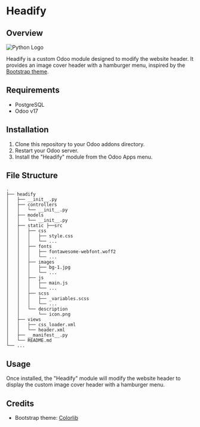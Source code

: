 # Headify

## Overview

![Python Logo](https://res.cloudinary.com/ddrntb739/image/upload/v1714560791/headify_qu82d8.png)

Headify is a custom Odoo module designed to modify the website header. It provides an image cover header with a hamburger menu, inspired by the [Bootstrap theme](https://preview.colorlib.com/theme/bootstrap/website-menu-20/index.html).

## Requirements

- PostgreSQL
- Odoo v17

## Installation

1. Clone this repository to your Odoo addons directory.
2. Restart your Odoo server.
3. Install the "Headify" module from the Odoo Apps menu.

## File Structure

```
.
├── headify
│   ├── __init__.py
│   ├── controllers
│   │   └── __init__.py
│   ├── models
│   │   └── __init__.py
│   ├── static ├──src
│   │   ├── css
│   │   │   ├── style.css
│   │   │   └── ...
│   │   ├── fonts
│   │   │   ├── fontawesome-webfont.woff2
│   │   │   └── ...
│   │   ├── images
│   │   │   ├── bg-1.jpg
│   │   │   └── ...
│   │   ├── js
│   │   │   ├── main.js
│   │   │   └── ...
│   │   ├── scss
│   │   │   ├── _variables.scss
│   │   │   └── ...
│   │   └── description
│   │       └── icon.png
│   ├── views
│   │   ├── css_loader.xml
│   │   └── header.xml
│   ├── __manifest__.py
│   └── README.md
└── ...
```

## Usage

Once installed, the "Headify" module will modify the website header to display the custom image cover header with a hamburger menu.

## Credits

- Bootstrap theme: [Colorlib](https://preview.colorlib.com/theme/bootstrap/website-menu-20/index.html)
